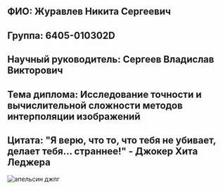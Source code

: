 ## ФИО: Журавлев Никита Сергеевич
## Группа: 6405-010302D
## Научный руководитель: Сергеев Владислав Викторович
## Тема диплома: Исследование точности и вычислительной сложности методов интерполяции изображений
## Цитата: "Я верю, что то, что тебя не убивает, делает тебя… страннее!" - Джокер Хита Леджера

![апельсин джпг](https://github.com/user-attachments/assets/c44c3205-d22e-41d0-afcb-0d5189315286)
